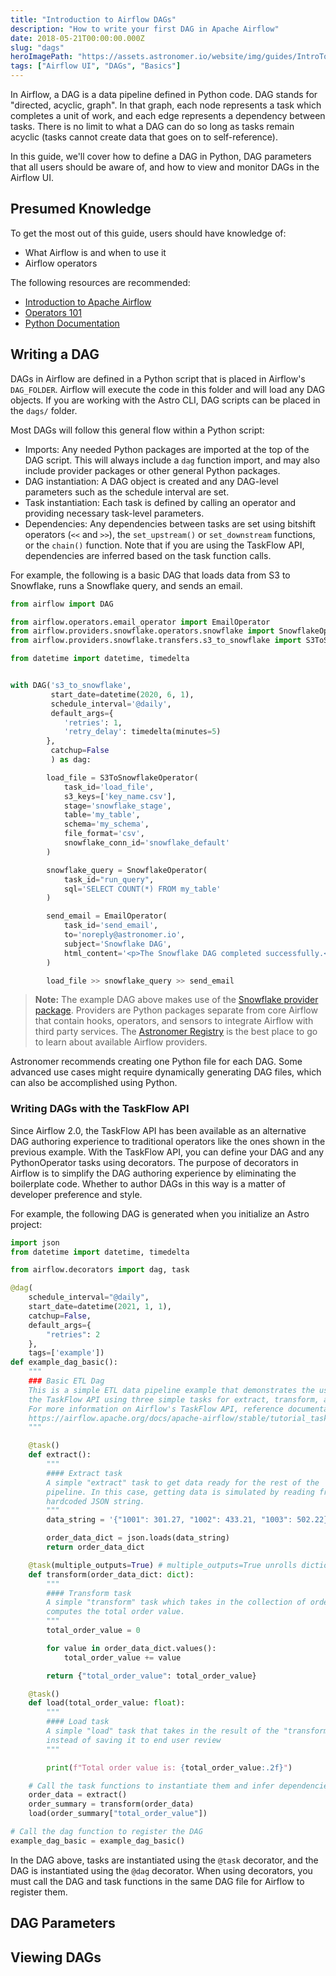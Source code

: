 ```yaml
---
title: "Introduction to Airflow DAGs"
description: "How to write your first DAG in Apache Airflow"
date: 2018-05-21T00:00:00.000Z
slug: "dags"
heroImagePath: "https://assets.astronomer.io/website/img/guides/IntroToDAG_preview.png"
tags: ["Airflow UI", "DAGs", "Basics"]
---
```


In Airflow, a DAG is a data pipeline defined in Python code. DAG stands for "directed, acyclic, graph". In that graph, each node represents a task which completes a unit of work, and each edge represents a dependency between tasks. There is no limit to what a DAG can do so long as tasks remain acyclic (tasks cannot create data that goes on to self-reference).

In this guide, we'll cover how to define a DAG in Python, DAG parameters that all users should be aware of, and how to view and monitor DAGs in the Airflow UI.

## Presumed Knowledge

To get the most out of this guide, users should have knowledge of:

- What Airflow is and when to use it
- Airflow operators

The following resources are recommended:

- [Introduction to Apache Airflow](https://www.astronomer.io/guides/intro-to-airflow)
- [Operators 101](https://www.astronomer.io/guides/what-is-an-operator)
- [Python Documentation](https://docs.python.org/3/tutorial/index.html)

## Writing a DAG

DAGs in Airflow are defined in a Python script that is placed in Airflow's `DAG_FOLDER`. Airflow will execute the code in this folder and will load any DAG objects. If you are working with the Astro CLI, DAG scripts can be placed in the `dags/` folder. 

Most DAGs will follow this general flow within a Python script:

- Imports: Any needed Python packages are imported at the top of the DAG script. This will always include a `dag` function import, and may also include provider packages or other general Python packages.
- DAG instantiation: A DAG object is created and any DAG-level parameters such as the schedule interval are set.
- Task instantiation: Each task is defined by calling an operator and providing necessary task-level parameters.
- Dependencies: Any dependencies between tasks are set using bitshift operators (`<<` and `>>`), the `set_upstream()` or `set_downstream` functions, or the `chain()` function. Note that if you are using the TaskFlow API, dependencies are inferred based on the task function calls.

For example, the following is a basic DAG that loads data from S3 to Snowflake, runs a Snowflake query, and sends an email.

```python
from airflow import DAG

from airflow.operators.email_operator import EmailOperator
from airflow.providers.snowflake.operators.snowflake import SnowflakeOperator
from airflow.providers.snowflake.transfers.s3_to_snowflake import S3ToSnowflakeOperator

from datetime import datetime, timedelta


with DAG('s3_to_snowflake',
         start_date=datetime(2020, 6, 1),
         schedule_interval='@daily',
         default_args={
            'retries': 1,
            'retry_delay': timedelta(minutes=5)
        },
         catchup=False
         ) as dag:

        load_file = S3ToSnowflakeOperator(
            task_id='load_file',
            s3_keys=['key_name.csv'],
            stage='snowflake_stage',
            table='my_table',
            schema='my_schema',
            file_format='csv',
            snowflake_conn_id='snowflake_default'
        )

        snowflake_query = SnowflakeOperator(
            task_id="run_query",
            sql='SELECT COUNT(*) FROM my_table'
        )

        send_email = EmailOperator(
            task_id='send_email',
            to='noreply@astronomer.io',
            subject='Snowflake DAG',
            html_content='<p>The Snowflake DAG completed successfully.<p>'
        )

        load_file >> snowflake_query >> send_email

```

> **Note:** The example DAG above makes use of the [Snowflake provider package](https://registry.astronomer.io/providers/snowflake). Providers are Python packages separate from core Airflow that contain hooks, operators, and sensors to integrate Airflow with third party services. The [Astronomer Registry](https://registry.astronomer.io/) is the best place to go to learn about available Airflow providers.

Astronomer recommends creating one Python file for each DAG. Some advanced use cases might require dynamically generating DAG files, which can also be accomplished using Python.

### Writing DAGs with the TaskFlow API

Since Airflow 2.0, the TaskFlow API has been available as an alternative DAG authoring experience to traditional operators like the ones shown in the previous example. With the TaskFlow API, you can define your DAG and any PythonOperator tasks using decorators. The purpose of decorators in Airflow is to simplify the DAG authoring experience by eliminating the boilerplate code. Whether to author DAGs in this way is a matter of developer preference and style. 

For example, the following DAG is generated when you initialize an Astro project:

```python
import json
from datetime import datetime, timedelta

from airflow.decorators import dag, task

@dag(
    schedule_interval="@daily",
    start_date=datetime(2021, 1, 1),
    catchup=False,
    default_args={
        "retries": 2
    },
    tags=['example'])
def example_dag_basic():
    """
    ### Basic ETL Dag
    This is a simple ETL data pipeline example that demonstrates the use of
    the TaskFlow API using three simple tasks for extract, transform, and load.
    For more information on Airflow's TaskFlow API, reference documentation here:
    https://airflow.apache.org/docs/apache-airflow/stable/tutorial_taskflow_api.html
    """

    @task()
    def extract():
        """
        #### Extract task
        A simple "extract" task to get data ready for the rest of the
        pipeline. In this case, getting data is simulated by reading from a
        hardcoded JSON string.
        """
        data_string = '{"1001": 301.27, "1002": 433.21, "1003": 502.22}'

        order_data_dict = json.loads(data_string)
        return order_data_dict

    @task(multiple_outputs=True) # multiple_outputs=True unrolls dictionaries into separate XCom values
    def transform(order_data_dict: dict):
        """
        #### Transform task
        A simple "transform" task which takes in the collection of order data and
        computes the total order value.
        """
        total_order_value = 0

        for value in order_data_dict.values():
            total_order_value += value

        return {"total_order_value": total_order_value}

    @task()
    def load(total_order_value: float):
        """
        #### Load task
        A simple "load" task that takes in the result of the "transform" task and prints it out,
        instead of saving it to end user review
        """

        print(f"Total order value is: {total_order_value:.2f}")

    # Call the task functions to instantiate them and infer dependencies
    order_data = extract()
    order_summary = transform(order_data)
    load(order_summary["total_order_value"])

# Call the dag function to register the DAG
example_dag_basic = example_dag_basic()
```

In the DAG above, tasks are instantiated using the `@task` decorator, and the DAG is instantiated using the `@dag` decorator. When using decorators, you must call the DAG and task functions in the same DAG file for Airflow to register them.

## DAG Parameters

## Viewing DAGs

